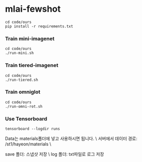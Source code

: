 # mlai-fewshot

```
cd code/ours
pip install -r requirements.txt
```

### Train mini-imagenet
```
cd code/ours
./run-mini.sh
```

### Train tiered-imagenet
```
cd code/ours
./run-tiered.sh
```

### Train omniglot
```
cd code/ours
./run-omni-rot.sh
```

### Use Tensorboard
```
tensorboard --logdir runs
```

Data는 materials폴더에 넣고 사용하시면 됩니다. \\
서버에서 데이터 경로: /st1/hayeon/materials \\

save 폴더: 스냅샷 저장 \\
log 폴더: txt파일로 로그 저장

